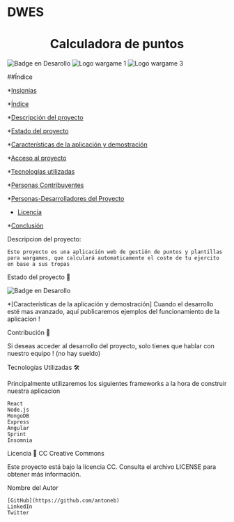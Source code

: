 # DWES 

<h1 align="center"> Calculadora de puntos </h1>

![Badge en Desarollo](https://img.shields.io/badge/STATUS-EN%20DESAROLLO-green)
![Logo wargame 1](https://logos-world.net/wp-content/uploads/2023/05/Warhammer-Logo-1993.png)
![Logo wargame 3](https://upload.wikimedia.org/wikipedia/fr/4/4b/Heroes_of_Might_and_Magic_3_Logo.png)


##Índice

*[Insignias](#insignias)

*[Índice](#índice)

*[Descripción del proyecto](#descripción-del-proyecto)

*[Estado del proyecto](#Estado-del-proyecto)

*[Características de la aplicación y demostración](#Características-de-la-aplicación-y-demostración)

*[Acceso al proyecto](#acceso-proyecto)

*[Tecnologías utilizadas](#tecnologías-utilizadas)

*[Personas Contribuyentes](#personas-contribuyentes)

*[Personas-Desarrolladores del Proyecto](#personas-desarrolladores)

* [Licencia](#licencia)

*[Conclusión](#conclusión)



Descripcion del proyecto:

    Este proyecto es una aplicación web de gestión de puntos y plantillas para wargames, que calculará automaticamente el coste de tu ejercito en base a sus tropas


Estado del proyecto 🚀

![Badge en Desarollo](https://img.shields.io/badge/STATUS-EN%20DESAROLLO-green)


*[Características de la aplicación y demostración]
  Cuando el desarrollo esté mas avanzado, aquí publicaremos ejemplos del funcionamiento de la aplicacion !


Contribución 🤝

Si deseas acceder al desarrollo del proyecto, solo tienes que hablar con nuestro equipo ! (no hay sueldo)


Tecnologías Utilizadas 🛠

Principalmente utilizaremos los siguientes frameworks a la hora de construir nuestra aplicacion

    React
    Node.js
    MongoDB
    Express
    Angular
    Sprint
    Insomnia

Licencia 📄
CC Creative Commons


Este proyecto está bajo la licencia CC. Consulta el archivo LICENSE para obtener más información.

Nombre del Autor

    [GitHub](https://github.com/antoneb)
    LinkedIn
    Twitter
